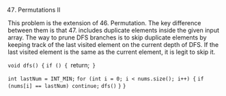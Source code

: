47. Permutations II

This problem is the extension of 46. Permutation. The key difference between them is that 47. includes duplicate elements inside the given input array. 
The way to prune DFS branches is to skip duplicate elements by keeping track of the last visited element on the current depth of DFS. If the last visited
element is the same as the current element, it is legit to skip it.


`void dfs() {`
  `if () {
    `return;`
  }`
  
  `int lastNum = INT_MIN;`
  `for (int i = 0; i < nums.size(); i++) {`
    `if (nums[i] == lastNum) continue;`
    `dfs()`
  `}`
`}`
